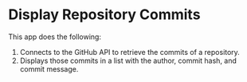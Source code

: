 # Display Repository Commits

This app does the following:

1. Connects to the GitHub API to retrieve the commits of a repository.
2. Displays those commits in a list with the author, commit hash, and commit message. 
